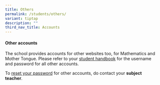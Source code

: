 ```yaml
---
title: Others
permalink: /students/others/
variant: tiptap
description: ""
third_nav_title: Accounts
---
```

<h4><strong>Other accounts</strong></h4>
<p>The school provides accounts for other websites too, for Mathematics and
Mother Tongue. Please refer to your <u>student handbook</u> for the username
and password for all other accounts.</p>
<p>To <u>reset your password</u> for other accounts, do contact your <strong>subject teacher</strong>.</p>
<p>&nbsp;</p>